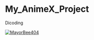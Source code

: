 # My_AnimeX_Project
Dicoding 

[![MayorBee404](https://circleci.com/gh/MayorBee404/My_AnimeX_Project.svg?style=svg)](https://circleci.com/gh/MayorBee404/My_AnimeX_ProjecT)
